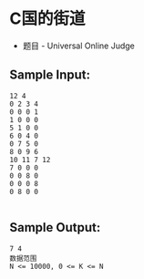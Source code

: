 # C国的街道
 - 题目 - Universal Online Judge


## Sample Input: 
```
12 4
0 2 3 4
0 0 0 1
1 0 0 0
5 1 0 0
6 0 4 0
0 7 5 0
8 0 9 6
10 11 7 12
7 0 0 0
0 0 8 0
0 0 0 8
0 8 0 0


```

## Sample Output: 
```
7 4
数据范围
N <= 10000, 0 <= K <= N


```
